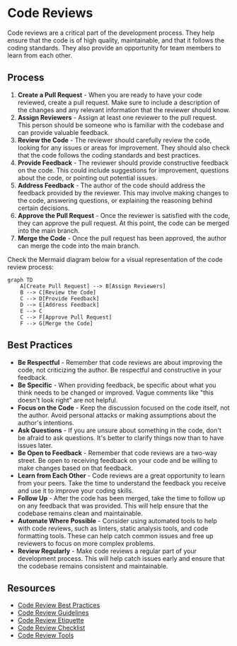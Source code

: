 # Code Reviews

Code reviews are a critical part of the development process. They help ensure that the code is of high quality, maintainable, and that it follows the coding standards. They also provide an opportunity for team members to learn from each other.

## Process

1. **Create a Pull Request** - When you are ready to have your code reviewed, create a pull request. Make sure to include a description of the changes and any relevant information that the reviewer should know.
2. **Assign Reviewers** - Assign at least one reviewer to the pull request. This person should be someone who is familiar with the codebase and can provide valuable feedback.
3. **Review the Code** - The reviewer should carefully review the code, looking for any issues or areas for improvement. They should also check that the code follows the coding standards and best practices.
4. **Provide Feedback** - The reviewer should provide constructive feedback on the code. This could include suggestions for improvement, questions about the code, or pointing out potential issues.
5. **Address Feedback** - The author of the code should address the feedback provided by the reviewer. This may involve making changes to the code, answering questions, or explaining the reasoning behind certain decisions.
6. **Approve the Pull Request** - Once the reviewer is satisfied with the code, they can approve the pull request. At this point, the code can be merged into the main branch.
7. **Merge the Code** - Once the pull request has been approved, the author can merge the code into the main branch.

Check the Mermaid diagram below for a visual representation of the code review process:

```mermaid
graph TD
    A[Create Pull Request] --> B[Assign Reviewers]
    B --> C[Review the Code]
    C --> D[Provide Feedback]
    D --> E[Address Feedback]
    E --> C
    C --> F[Approve Pull Request]
    F --> G[Merge the Code]
```

## Best Practices

- **Be Respectful** - Remember that code reviews are about improving the code, not criticizing the author. Be respectful and constructive in your feedback.
- **Be Specific** - When providing feedback, be specific about what you think needs to be changed or improved. Vague comments like "this doesn't look right" are not helpful.
- **Focus on the Code** - Keep the discussion focused on the code itself, not the author. Avoid personal attacks or making assumptions about the author's intentions.
- **Ask Questions** - If you are unsure about something in the code, don't be afraid to ask questions. It's better to clarify things now than to have issues later.
- **Be Open to Feedback** - Remember that code reviews are a two-way street. Be open to receiving feedback on your code and be willing to make changes based on that feedback.
- **Learn from Each Other** - Code reviews are a great opportunity to learn from your peers. Take the time to understand the feedback you receive and use it to improve your coding skills.
- **Follow Up** - After the code has been merged, take the time to follow up on any feedback that was provided. This will help ensure that the codebase remains clean and maintainable.
- **Automate Where Possible** - Consider using automated tools to help with code reviews, such as linters, static analysis tools, and code formatting tools. These can help catch common issues and free up reviewers to focus on more complex problems.
- **Review Regularly** - Make code reviews a regular part of your development process. This will help catch issues early and ensure that the codebase remains consistent and maintainable.

## Resources

- [Code Review Best Practices](https://www.kevinlondon.com/2015/05/05/code-review-best-practices.html)
- [Code Review Guidelines](https://www.michaelagreiler.com/code-review-guidelines/)
- [Code Review Etiquette](https://mtlynch.io/human-code-reviews-1/)
- [Code Review Checklist](https://www.evoketechnologies.com/blog/code-review-checklist-best-practices/)
- [Code Review Tools](https://www.codereviewtools.com/)
